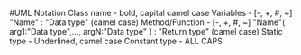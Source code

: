 #UML Notation
Class name - bold, capital camel case
Variables - [-, +, #, ~] "Name" : "Data type" (camel case)
Method/Function - [-, +, #, ~] "Name"( arg1:"Data type",..., argN:"Data type" ) : "Return type" (camel case)
Static type - Underlined, camel case
Constant type - ALL CAPS
